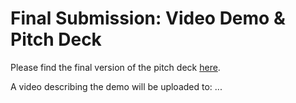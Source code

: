 # Final Submission: Video Demo & Pitch Deck

Please find the final version of the pitch deck [here](https://github.com/CO2ken/BSIC/raw/master/Final%20Submission/BSIC%20Pitch%20Deck.pdf).

A video describing the demo will be uploaded to: ...
